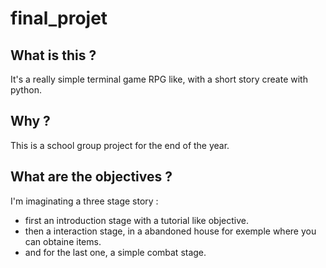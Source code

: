 # final_projet
## What is this ?
It's a really simple terminal game RPG like, with a short story create with python.
## Why ?
This is a school group project for the end of the year.
## What are the objectives ?
I'm imaginating a three stage story :
- first an introduction stage with a tutorial like objective.
- then a interaction stage, in a abandoned house for exemple where you can obtaine items.
- and for the last one, a simple combat stage.